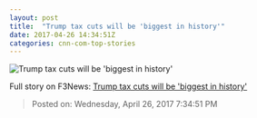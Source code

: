 ```yaml
---
layout: post
title:  "Trump tax cuts will be 'biggest in history'"
date: 2017-04-26 14:34:51Z
categories: cnn-com-top-stories
---
```


![Trump tax cuts will be 'biggest in history'](http://i2.cdn.turner.com/money/dam/assets/170425152058-mnuchin-daily-press-briefing-780x439.jpg)




Full story on F3News: [Trump tax cuts will be 'biggest in history'](http://www.f3nws.com/n/qk4DuC)

> Posted on: Wednesday, April 26, 2017 7:34:51 PM

